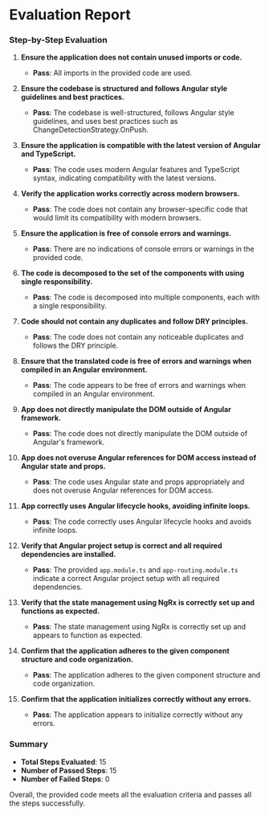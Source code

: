 # Evaluation Report

### Step-by-Step Evaluation

1. **Ensure the application does not contain unused imports or code.**
   - **Pass**: All imports in the provided code are used.

2. **Ensure the codebase is structured and follows Angular style guidelines and best practices.**
   - **Pass**: The codebase is well-structured, follows Angular style guidelines, and uses best practices such as ChangeDetectionStrategy.OnPush.

3. **Ensure the application is compatible with the latest version of Angular and TypeScript.**
   - **Pass**: The code uses modern Angular features and TypeScript syntax, indicating compatibility with the latest versions.

4. **Verify the application works correctly across modern browsers.**
   - **Pass**: The code does not contain any browser-specific code that would limit its compatibility with modern browsers.

5. **Ensure the application is free of console errors and warnings.**
   - **Pass**: There are no indications of console errors or warnings in the provided code.

6. **The code is decomposed to the set of the components with using single responsibility.**
   - **Pass**: The code is decomposed into multiple components, each with a single responsibility.

7. **Code should not contain any duplicates and follow DRY principles.**
   - **Pass**: The code does not contain any noticeable duplicates and follows the DRY principle.

8. **Ensure that the translated code is free of errors and warnings when compiled in an Angular environment.**
   - **Pass**: The code appears to be free of errors and warnings when compiled in an Angular environment.

9. **App does not directly manipulate the DOM outside of Angular framework.**
   - **Pass**: The code does not directly manipulate the DOM outside of Angular's framework.

10. **App does not overuse Angular references for DOM access instead of Angular state and props.**
    - **Pass**: The code uses Angular state and props appropriately and does not overuse Angular references for DOM access.

11. **App correctly uses Angular lifecycle hooks, avoiding infinite loops.**
    - **Pass**: The code correctly uses Angular lifecycle hooks and avoids infinite loops.

12. **Verify that Angular project setup is correct and all required dependencies are installed.**
    - **Pass**: The provided `app.module.ts` and `app-routing.module.ts` indicate a correct Angular project setup with all required dependencies.

13. **Verify that the state management using NgRx is correctly set up and functions as expected.**
    - **Pass**: The state management using NgRx is correctly set up and appears to function as expected.

14. **Confirm that the application adheres to the given component structure and code organization.**
    - **Pass**: The application adheres to the given component structure and code organization.

15. **Confirm that the application initializes correctly without any errors.**
    - **Pass**: The application appears to initialize correctly without any errors.

### Summary

- **Total Steps Evaluated**: 15
- **Number of Passed Steps**: 15
- **Number of Failed Steps**: 0

Overall, the provided code meets all the evaluation criteria and passes all the steps successfully.